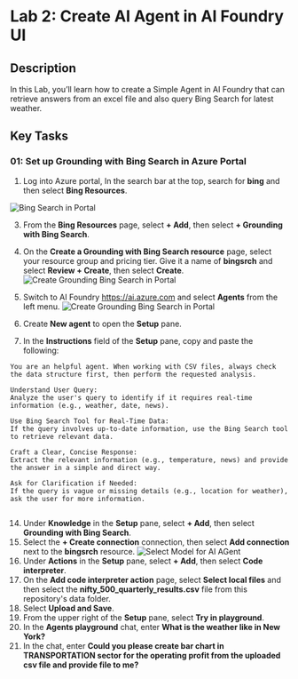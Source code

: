 # Lab 2: Create AI Agent in AI Foundry UI

## Description
In this Lab, you’ll learn how to create a Simple Agent in AI Foundry that can retrieve answers from an excel file and also query Bing Search for latest weather.

## Key Tasks

### 01: Set up Grounding with Bing Search in Azure Portal
1. Log into Azure portal, In the search bar at the top, search for **bing** and then select **Bing Resources**.

![Bing Search in Portal ](./images/r6i71ry9.jpg)

3. From the **Bing Resources** page, select **+ Add**, then select **+ Grounding with Bing Search**.

4. On the **Create a Grounding with Bing Search resource** page, select your resource group and pricing tier. Give it a name of **bingsrch** and select **Review + Create**, then select **Create**.
![Create Grounding Bing Search in Portal ](./images/87zy60at.jpg)
9. Switch to AI Foundry https://ai.azure.com and select **Agents** from the left menu.
![Create Grounding Bing Search in Portal ](./images/96az1000ry.png)
10. Create **New agent** to open the **Setup** pane.
13. In the **Instructions** field of the **Setup** pane, copy and paste the following:

```
You are an helpful agent. When working with CSV files, always check the data structure first, then perform the requested analysis.

Understand User Query:
Analyze the user's query to identify if it requires real-time information (e.g., weather, date, news).

Use Bing Search Tool for Real-Time Data:
If the query involves up-to-date information, use the Bing Search tool to retrieve relevant data.

Craft a Clear, Concise Response:
Extract the relevant information (e.g., temperature, news) and provide the answer in a simple and direct way.

Ask for Clarification if Needed:
If the query is vague or missing details (e.g., location for weather), ask the user for more information.


```

14. Under **Knowledge** in the **Setup** pane, select **+ Add**, then select **Grounding with Bing Search**.
15. Select the **+ Create connection** connection, then select **Add connection** next to the **bingsrch** resource.
![Select Model for AI AGent ](./images/maj46b7i.jpg)
16. Under **Actions** in the **Setup** pane, select **+ Add**, then select **Code interpreter**.
17. On the **Add code interpreter action** page, select **Select local files** and then select the **nifty_500_quarterly_results.csv** file from this repository's data folder.
18. Select **Upload and Save**.
19. From the upper right of the **Setup** pane, select **Try in playground**.
20. In the **Agents playground** chat, enter **What is the weather like in New York?**
21. In the chat, enter **Could you please create bar chart in TRANSPORTATION sector for the operating profit from the uploaded csv file and provide file to me?**

